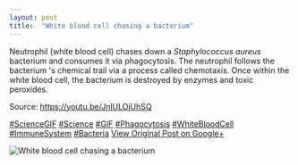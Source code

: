 ```yaml
---
layout: post
title:  "White blood cell chasing a bacterium"
---
```


Neutrophil (white blood cell) chases down a _Staphylococcus aureus_ bacterium and consumes it via phagocytosis. The neutrophil follows the bacterium 's chemical trail via a process called chemotaxis. Once within the white blood cell, the bacterium is destroyed by enzymes and toxic peroxides.  
  
Source: <https://youtu.be/JnlULOjUhSQ>  
  
[#ScienceGIF](https://plus.google.com/s/%23ScienceGIF/posts) [#Science](https://plus.google.com/s/%23Science/posts) [#GIF](https://plus.google.com/s/%23GIF/posts) [#Phagocytosis](https://plus.google.com/s/%23Phagocytosis/posts) [#WhiteBloodCell](https://plus.google.com/s/%23WhiteBloodCell/posts) [#ImmuneSystem](https://plus.google.com/s/%23ImmuneSystem/posts) [#Bacteria](https://plus.google.com/s/%23Bacteria/posts)
[View Original Post on Google+](https://plus.google.com/+ColinSullender/posts/Z2YaHq1EpoA)

![White blood cell chasing a bacterium](https://i.imgur.com/iNZthwr.gif)
